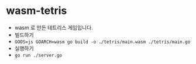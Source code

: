 # wasm-tetris

- wasm 로 만든 테트리스 게임입니다.
- 빌드하기
- `GOOS=js GOARCH=wasm go build -o ./tetris/main.wasm ./tetris/main.go`
- 실행하기
- `go run ./server.go`
